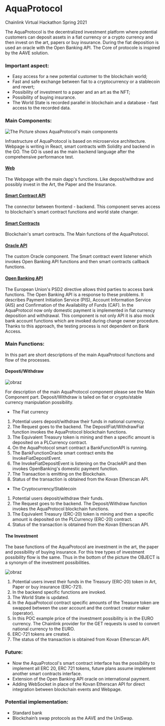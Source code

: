 # AquaProtocol

Chainlink Virtual Hackathon Spring 2021

The AquaProtocol is the decentralized investment platform where potential customers can deposit assets in a fiat currency or a crypto currency and then invest on the art, papers or buy insurance.
During the fiat deposition is used an oracle with the Open Banking API.
The Core of protocole is inspired by the AAVE solution.


### Important aspect:
- Easy access for a new potential customer to the blockchain world;
- Fast and safe exchange between fiat to a cryptocurrency or a stablecoin and revert;
- Possibility of investment to a paper and an art as the NFT;
- Possibility of buying insurance.
- The World State is recorded parallel in blockchain and a database - fast access to the recorded data.

### Main Components:

![The Picture shows AquaProtocol's main components](https://user-images.githubusercontent.com/81238266/113659154-ba093a00-96a1-11eb-9c82-7a8f60efc9bf.png)

Infrastructure of AquaProtocol is based on microservice architecture. Webpage is writing in React, smart contracts with Solidity and backend in the GO.
The GO is used as the main backend language after the comprehensive performance test.
#### [Web](https://github.com/aquaprotocol/web)
The Webpage with the main dapp's functions. Like deposit/withdraw and possibly invest in the Art, the Paper and the Insurance.

#### [Smart Contract API](https://github.com/aquaprotocol/smart-contract-api)

The connector between frontend - backend. This component serves access to blockchain's smart contract functions and world state changer.

####  [Smart Contracts](https://github.com/aquaprotocol/smart-contract)

Blockchain's smart contracts. The Main functions of the AquaProtocol.

####  [Oracle API](https://github.com/aquaprotocol/oracle-api)
The custom Oracle component. The Smart contract event listener which invokes Open Banking API functions and then smart contracts callback functions.

#### [Open Banking API](https://github.com/aquaprotocol/open-banking-api)
The European Union's PSD2 directive allows third parties to access bank functions. The Open Banking API is a response to these problems. It describes Payment Initiation Service (PIS), Account Information Service (AIS) and Confirmation of the Availability of Funds (CAF). In the AquaProtocol now only domestic payment is implemented in fiat currency deposition and withdrawal. This component is not only API it is also mock bank account functions which are invoked during change owner procedure. Thanks to this approach, the testing process is not dependent on Bank Access.

### Main Functions:
In this part are short descriptions of the main AquaProtocol functions and flow of the processes.

#### Deposti/Withdraw

![obraz](https://user-images.githubusercontent.com/81238266/113665307-88966b80-96ad-11eb-8af0-0d63d78206e6.png)

For description of the main AquaProtocol component please see the Main Component part. Deposit/Withdraw is tailed on fiat or crypto/stable currency manipulation possibility.

- The Fiat currency
1. Potential users deposit/withdraw their funds in national currency.
2. The Request goes to the backend. The DepositFiat/WithdrawFiat function invokes the AquaProtocol blockchain functions.
3. The Equivalent Treasury token is mining and then a specific amount is deposited on a PLCurrency contract.
4. On the AquaProtocol smart contract a BankFunctionAPI is running.
5. The BankFunctionOracle smart contract emits the InvokeFiatDepositEvent.
6. The InvokeFiatDepositEvent is listening on the OracleAPI and then invokes OpenBanking's domestic payment function.
7. The Transaction is emitting on the Blockchain.
8. Status of the transaction is obtained from the Kovan Etherscan API.

- The Cryptocurrency/Stablecoin
1. Potential users deposit/withdraw their funds.
2. The Request goes to the backend. The Deposit/Withdraw function invokes the AquaProtocol blockchain functions.
3. The Equivalent Treasury (ERC-20) token is mining and then a specific amount is deposited on the PLCurrency (ERC-20) contract.
4. Status of the transaction is obtained from the Kovan Etherscan API.

#### The Investment

The base functions of the AquaProtocol are investment in the art, the paper and possibility of buying insurance.
For this tree types of investment possibility flow is the same. Thus in the bottom of the picture the OBJECT is a synonym of the investment possibilities.

![obraz](https://user-images.githubusercontent.com/81238266/113668380-71a64800-96b2-11eb-93b5-57be2d590032.png)

1. Potential users invest their funds in the Treasury (ERC-20) token in Art, Paper or buy insurance (ERC-721).
2. In the backend specific functions are invoked.
3. The World State is updated.
4. In the AquaProtocol contract specific amounts of the Treasure token are swapped between the user account and the contract creator maker (operator).
5. In this POC example price of the investment possibility is in the EURO currency. The Chainlink provider for the GET requests is used to convert national currency to the EURO.
6. ERC-721 tokens are created.
7. The status of the transaction is obtained from Kovan Etherscan API.

### Future:
- Now the AquaProtocol's smart contract interface has the possibility to implement all ERC 20, ERC 721 tokens, future plans assume implement another smart contracts interface.
- Extension of the Open Banking API oracle on international payment.
- Adding WebSocket in place of the Kovan Etherscan API for direct integration between blockchain events and Webpage.

### Potential implementation:
- Standard bank
- Blockchain’s swap protocols as the AAVE and the UniSwap.
